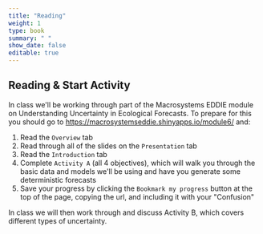 ```yaml
---
title: "Reading"
weight: 1
type: book
summary: " "
show_date: false
editable: true
---
```


## Reading & Start Activity

In class we'll be working through part of the Macrosystems EDDIE module on Understanding Uncertainty in Ecological Forecasts.
To prepare for this you should go to https://macrosystemseddie.shinyapps.io/module6/ and:

1. Read the `Overview` tab
2. Read through all of the slides on the `Presentation` tab
3. Read the `Introduction` tab
4. Complete `Activity A` (all 4 objectives), which will walk you through the basic data and models we'll be using and have you generate some deterministic forecasts
5. Save your progress by clicking the `Bookmark my progress` button at the top of the page, copying the url, and including it with your "Confusion"

In class we will then work through and discuss Activity B, which covers different types of uncertainty.
